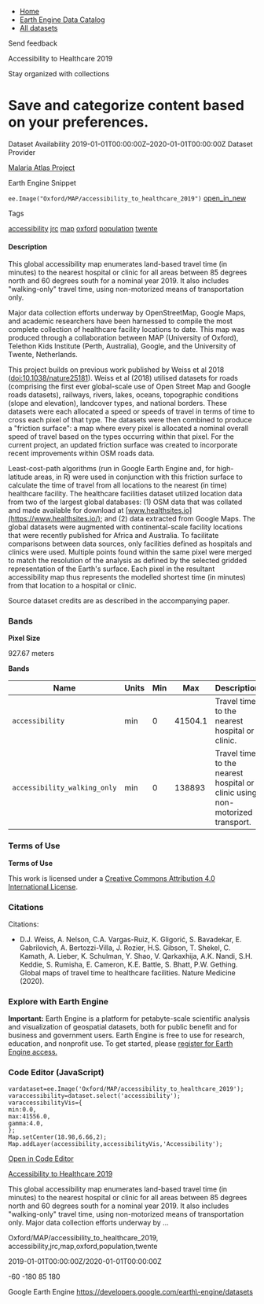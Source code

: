 



* [Home](https://developers.google.com/)
* [Earth Engine Data Catalog](https://developers.google.com/earth-engine/datasets)
* [All datasets](https://developers.google.com/earth-engine/datasets/catalog)





 
 
 Send feedback
 
 

Accessibility to Healthcare 2019


 
 Stay organized with collections
 

 
 Save and categorize content based on your preferences.
==================================================================================================================================








Dataset Availability
2019\-01\-01T00:00:00Z–2020\-01\-01T00:00:00Z
Dataset Provider


[Malaria Atlas Project](https://malariaatlas.org/research-project/accessibility-to-cities/)



Earth Engine Snippet


`ee.Image("Oxford/MAP/accessibility_to_healthcare_2019")` 
[open\_in\_new](https://code.earthengine.google.com/?scriptPath=Examples:Datasets/Oxford/Oxford_MAP_accessibility_to_healthcare_2019)





Tags


[accessibility](/earth-engine/datasets/tags/accessibility)
[jrc](/earth-engine/datasets/tags/jrc)
[map](/earth-engine/datasets/tags/map)
[oxford](/earth-engine/datasets/tags/oxford)
[population](/earth-engine/datasets/tags/population)
[twente](/earth-engine/datasets/tags/twente)








#### Description



This global accessibility map enumerates land\-based travel time (in
minutes) to the nearest hospital or clinic for all areas between 85
degrees north and 60 degrees south for a nominal year 2019\. It also
includes "walking\-only" travel time, using non\-motorized means of
transportation only.


Major data collection efforts underway by OpenStreetMap, Google Maps, and
academic researchers have been harnessed to compile the most complete
collection of healthcare facility locations to date. This map was
produced through a collaboration between MAP (University of Oxford),
Telethon Kids Institute (Perth, Australia), Google, and the University
of Twente, Netherlands.


This project builds on previous work published by Weiss et al 2018
([doi:10\.1038/nature25181](https://doi.org/10.1038/nature25181)).
Weiss et al (2018\) utilised datasets for roads
(comprising the first ever global\-scale use of Open Street Map and Google
roads datasets), railways, rivers, lakes, oceans, topographic conditions
(slope and elevation), landcover types, and national borders. These
datasets were each allocated a speed or speeds of travel in terms of time
to cross each pixel of that type. The datasets were then combined to
produce a "friction surface": a map where every pixel is allocated a
nominal overall speed of travel based on the types occurring within that
pixel. For the current project, an updated friction surface was created to
incorporate recent improvements within OSM roads data.


Least\-cost\-path algorithms (run in Google Earth Engine and, for
high\-latitude areas, in R) were used in conjunction with this friction
surface to calculate the time of travel from all locations to the nearest
(in time) healthcare facility. The healthcare facilities dataset utilized
location data from two of the largest global databases: (1\) OSM data that
was collated and made available for download at
[www.healthsites.io](https://www.healthsites.io/); and (2\) data
extracted from Google Maps. The global datasets were augmented with
continental\-scale facility locations that were recently published for
Africa and Australia. To facilitate comparisons between data sources, only
facilities defined as hospitals and clinics were used. Multiple points
found within the same pixel were merged to match the resolution of the
analysis as defined by the selected gridded representation of the Earth's
surface. Each pixel in the resultant accessibility map thus represents the
modelled shortest time (in minutes) from that location to a hospital or
clinic.


Source dataset credits are as described in the accompanying paper.





### Bands



**Pixel Size**
  
927\.67 meters



**Bands**




| Name | Units | Min | Max | Description |
| --- | --- | --- | --- | --- |
| `accessibility` | min | 0 | 41504\.1 | Travel time to the nearest hospital or clinic. |
| `accessibility_walking_only` | min | 0 | 138893 | Travel time to the nearest hospital or clinic using non\-motorized transport. |




### Terms of Use


**Terms of Use**


This work is licensed under a [Creative Commons Attribution
4\.0 International License](https://creativecommons.org/licenses/by/4.0/).




### Citations



Citations:
* D.J. Weiss, A. Nelson, C.A. Vargas\-Ruiz, K. Gligorić, S. Bavadekar,
E. Gabrilovich, A. Bertozzi\-Villa, J. Rozier, H.S. Gibson, T. Shekel,
C. Kamath, A. Lieber, K. Schulman, Y. Shao, V. Qarkaxhija, A.K. Nandi,
S.H. Keddie, S. Rumisha, E. Cameron, K.E. Battle, S. Bhatt, P.W. Gething.
Global maps of travel time to healthcare facilities. Nature Medicine (2020\).





### Explore with Earth Engine


**Important:** 
 Earth Engine is a platform for petabyte\-scale scientific analysis and visualization of
 geospatial datasets, both for public benefit and for business and government users.
 Earth Engine is free to use for research, education, and nonprofit use. To get started, please
 [register for Earth Engine access.](https://console.cloud.google.com/earth-engine)



### Code Editor (JavaScript)



```
vardataset=ee.Image('Oxford/MAP/accessibility_to_healthcare_2019');
varaccessibility=dataset.select('accessibility');
varaccessibilityVis={
min:0.0,
max:41556.0,
gamma:4.0,
};
Map.setCenter(18.98,6.66,2);
Map.addLayer(accessibility,accessibilityVis,'Accessibility');
```



[Open in Code Editor](https://code.earthengine.google.com/?scriptPath=Examples:Datasets/Oxford/Oxford_MAP_accessibility_to_healthcare_2019)


[Accessibility to Healthcare 2019](/earth-engine/datasets/catalog/Oxford_MAP_accessibility_to_healthcare_2019)

This global accessibility map enumerates land\-based travel time (in minutes) to the nearest hospital or clinic for all areas between 85 degrees north and 60 degrees south for a nominal year 2019\. It also includes "walking\-only" travel time, using non\-motorized means of transportation only. Major data collection efforts underway by …

 Oxford/MAP/accessibility\_to\_healthcare\_2019,
 accessibility,jrc,map,oxford,population,twente

2019\-01\-01T00:00:00Z/2020\-01\-01T00:00:00Z



 \-60 \-180 85 180
 



Google Earth Engine
https://developers.google.com/earth\-engine/datasets








